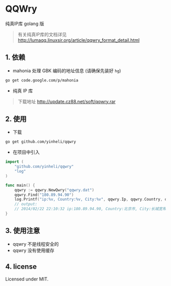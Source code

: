 QQWry
=====

纯真IP库 golang 版

>有关纯真IP库的文档详见 http://lumaqq.linuxsir.org/article/qqwry_format_detail.html

## 1. 依赖
* mahonia 处理 GBK 编码的地址信息 (请确保先装好 `hg`)
```bash
go get code.google.com/p/mahonia
```
* 纯真 IP 库
> 下载地址 http://update.cz88.net/soft/qqwry.rar

## 2. 使用
* 下载
```bash
go get github.com/yinheli/qqwry
```
* 在项目中引入
```go
import (
	"github.com/yinheli/qqwry"
	"log"
)

func main() {
	qqwry := qqwry.NewQwry("qqwry.dat")
	qqwry.Find("180.89.94.90")
	log.Printf("ip:%v, Country:%v, City:%v", qqwry.Ip, qqwry.Country, qqwry.City)
	// output: 
	// 2014/02/22 22:10:32 ip:180.89.94.90, Country:北京市, City:长城宽带
}
```

## 3. 使用注意
* qqwry 不是线程安全的
* qqwry 没有使用缓存

## 4. license
Licensed under MIT.